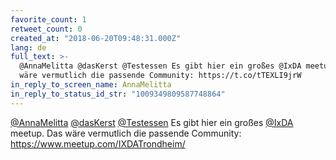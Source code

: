 ```yaml
---
favorite_count: 1
retweet_count: 0
created_at: "2018-06-20T09:48:31.000Z"
lang: de
full_text: >-
  @AnnaMelitta @dasKerst @Testessen Es gibt hier ein großes @IxDA meetup. Das
  wäre vermutlich die passende Community: https://t.co/tTEXLI9jrW
in_reply_to_screen_name: AnnaMelitta
in_reply_to_status_id_str: "1009349809587748864"
---
```


[@AnnaMelitta](https://twitter.com/AnnaMelitta)
[@dasKerst](https://twitter.com/dasKerst)
[@Testessen](https://twitter.com/Testessen) Es gibt hier ein großes
[@IxDA](https://twitter.com/IxDA) meetup. Das wäre vermutlich die passende
Community: <https://www.meetup.com/IXDATrondheim/>
